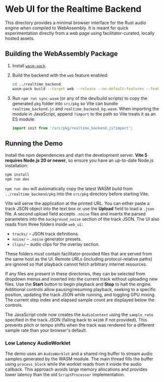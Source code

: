 # Web UI for the Realtime Backend

This directory provides a minimal browser interface for the Rust audio engine
when compiled to WebAssembly. It is meant for quick experimentation directly
from a web page using facilitator-curated, locally hosted assets.

## Building the WebAssembly Package

1. Install [`wasm-pack`](https://rustwasm.github.io/wasm-pack/installer/).
2. Build the backend with the `web` feature enabled:
   ```bash
   cd ../realtime_backend
   wasm-pack build --target web --release --no-default-features --features web
   ```
3. Run `npm run sync-wasm` (or any of the dev/build scripts) to copy the
   generated `pkg` folder into `src/pkg` so Vite can bundle
   `realtime_backend.js` and `realtime_backend_bg.wasm`.
   When importing the module in JavaScript, append `?import` to the path
   so Vite treats it as an ES module:

   ```javascript
   import init from '/src/pkg/realtime_backend.js?import';
   ```

## Running the Demo

Install the npm dependencies and start the development server. **Vite 5 requires Node.js 20 or newer**, so ensure you have an up-to-date Node.js installation:

```bash
npm install
npm run dev
```

`npm run dev` will automatically copy the latest WASM build from
`../realtime_backend/pkg` into the `src/pkg` directory before starting Vite.

Vite will serve the application at the printed URL. You can either paste a track
JSON object into the text box or use the **Upload** field to load a `.json`
file. A second upload field accepts `.noise` files and inserts the parsed
parameters into the `background_noise` section of the track JSON.  The UI also
reads from three folders inside `web_ui`:

- `tracks/` – JSON track definitions.
- `noise/` – `.noise` generator presets.
- `clips/` – audio clips for the overlay section.

These folders must contain facilitator-provided files that are served from the
same host as the UI. Remote URLs (including protocol-relative paths) are
ignored so that playback cannot fetch arbitrary internet resources.

If any files are present in these directories, they can be selected from
dropdown menus and inserted into the current track without uploading new files.
Use the **Start** button to begin playback and **Stop** to halt the engine.
Additional controls allow pausing/resuming playback, seeking to a specific
position, updating the track JSON while running, and toggling GPU mixing. The
current step index and elapsed sample count are displayed below the controls.

The JavaScript code now creates the `AudioContext` using the `sample_rate`
specified in the track JSON (falling back to `44100` if not provided). This
prevents pitch or tempo shifts when the track was rendered for a different
sample rate than your browser's default.

### Low Latency AudioWorklet

The demo uses an `AudioWorklet` and a shared ring buffer to stream audio samples
generated by the WASM module. The main thread fills the buffer using
`process_block` while the worklet reads from it inside the audio callback. This
approach avoids large memory allocations and provides lower latency than the old
`ScriptProcessor` implementation.
